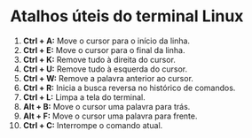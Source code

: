# Atalhos úteis do terminal Linux
1. **Ctrl + A:** Move o cursor para o início da linha.
2. **Ctrl + E:** Move o cursor para o final da linha.
3. **Ctrl + K:** Remove tudo à direita do cursor.
4. **Ctrl + U:** Remove tudo à esquerda do cursor.
5. **Ctrl + W:** Remove a palavra anterior ao cursor.
6. **Ctrl + R:** Inicia a busca reversa no histórico de comandos.
7. **Ctrl + L:** Limpa a tela do terminal.
8. **Alt + B:** Move o cursor uma palavra para trás.
9. **Alt + F:** Move o cursor uma palavra para frente.
10. **Ctrl + C:** Interrompe o comando atual.
